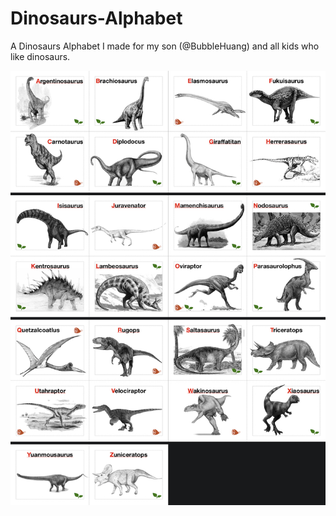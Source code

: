 # Dinosaurs-Alphabet
A Dinosaurs Alphabet I made for my son (@BubbleHuang) and all kids who like dinosaurs.

![Dinosaurs-Alphabet](https://github.com/Leask/Dinosaurs-Alphabet/blob/main/Resource/Screen%20Shot%202021-01-25%20at%2012.38.45%20PM.jpg?raw=true "Dinosaurs-Alphabet")
